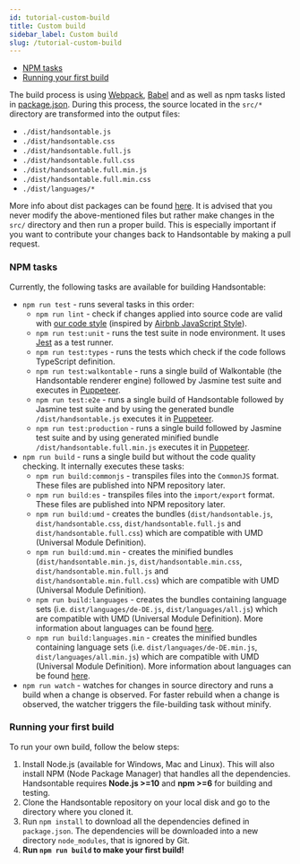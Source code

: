 ```yaml
---
id: tutorial-custom-build
title: Custom build
sidebar_label: Custom build
slug: /tutorial-custom-build
---
```


*   [NPM tasks](#page-tasks)
*   [Running your first build](#page-running)

The build process is using [Webpack](https://webpack.js.org/), [Babel](https://babeljs.io/) and as well as npm tasks listed in [package.json](https://github.com/handsontable/handsontable/blob/master/package.json). During this process, the source located in the `src/*` directory are transformed into the output files:

*   `./dist/handsontable.js`
*   `./dist/handsontable.css`
*   `./dist/handsontable.full.js`
*   `./dist/handsontable.full.css`
*   `./dist/handsontable.full.min.js`
*   `./dist/handsontable.full.min.css`
*   `./dist/languages/*`

More info about dist packages can be found [here](https://github.com/handsontable/handsontable/blob/master/dist/README.md). It is advised that you never modify the above-mentioned files but rather make changes in the `src/` directory and then run a proper build. This is especially important if you want to contribute your changes back to Handsontable by making a pull request.

### NPM tasks

Currently, the following tasks are available for building Handsontable:

*   `npm run test` - runs several tasks in this order:
    *   `npm run lint` - check if changes applied into source code are valid with [our code style](https://github.com/handsontable/handsontable/blob/master/.eslintrc) (inspired by [Airbnb JavaScript Style](https://github.com/airbnb/javascript)).
    *   `npm run test:unit` - runs the test suite in node environment. It uses [Jest](https://facebook.github.io/jest/) as a test runner.
    *   `npm run test:types` - runs the tests which check if the code follows TypeScript definition.
    *   `npm run test:walkontable` - runs a single build of Walkontable (the Handsontable renderer engine) followed by Jasmine test suite and executes in [Puppeteer](https://github.com/GoogleChrome/puppeteer).
    *   `npm run test:e2e` - runs a single build of Handsontable followed by Jasmine test suite and by using the generated bundle `/dist/handsontable.js` executes it in [Puppeteer](https://github.com/GoogleChrome/puppeteer).
    *   `npm run test:production` - runs a single build followed by Jasmine test suite and by using generated minified bundle `/dist/handsontable.full.min.js` executes it in [Puppeteer](https://github.com/GoogleChrome/puppeteer).
*   `npm run build` - runs a single build but without the code quality checking. It internally executes these tasks:
    *   `npm run build:commonjs` - transpiles files into the `CommonJS` format. These files are published into NPM repository later.
    *   `npm run build:es` - transpiles files into the `import/export` format. These files are published into NPM repository later.
    *   `npm run build:umd` - creates the bundles (`dist/handsontable.js`, `dist/handsontable.css`, `dist/handsontable.full.js` and `dist/handsontable.full.css`) which are compatible with UMD (Universal Module Definition).
    *   `npm run build:umd.min` - creates the minified bundles (`dist/handsontable.min.js`, `dist/handsontable.min.css`, `dist/handsontable.min.full.js` and `dist/handsontable.min.full.css`) which are compatible with UMD (Universal Module Definition).
    *   `npm run build:languages` - creates the bundles containing language sets (i.e. `dist/languages/de-DE.js`, `dist/languages/all.js`) which are compatible with UMD (Universal Module Definition). More information about languages can be found [here](https://handsontable.com/docs/8.2.0/tutorial-internationalization.html).
    *   `npm run build:languages.min` - creates the minified bundles containing language sets (i.e. `dist/languages/de-DE.min.js`, `dist/languages/all.min.js`) which are compatible with UMD (Universal Module Definition). More information about languages can be found [here](https://handsontable.com/docs/8.2.0/tutorial-internationalization.html).
*   `npm run watch` - watches for changes in source directory and runs a build when a change is observed. For faster rebuild when a change is observed, the watcher triggers the file-building task without minify.

### Running your first build

To run your own build, follow the below steps:

1.  Install Node.js (available for Windows, Mac and Linux). This will also install NPM (Node Package Manager) that handles all the dependencies. Handsontable requires **Node.js >=10** and **npm >=6** for building and testing.
2.  Clone the Handsontable repository on your local disk and go to the directory where you cloned it.
3.  Run `npm install` to download all the dependencies defined in `package.json`. The dependencies will be downloaded into a new directory `node_modules`, that is ignored by Git.
4.  **Run `npm run build` to make your first build!**
